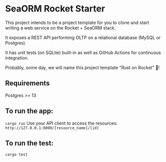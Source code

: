# SeaORM Rocket Starter

This project intends to be a project template for you to clone and start writing a web service on the Rocket + SeaORM stack.

It exposes a REST API performing OLTP on a relational database (MySQL or Postgres).

It has unit tests (on SQLite) built-in as well as GitHub Actions for continuous integration.

Probably, some day, we will name this project template "Rust on Rocket" 🚀!


## Requirements
Postgres >= 13

## To run the app:
`cargo run`
Use your API client to access the resources: `http://127.0.0.1:8000/[resource_name]/[id]`
## To run the test:
`cargo test`
